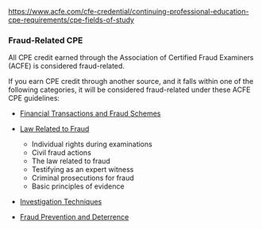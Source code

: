 https://www.acfe.com/cfe-credential/continuing-professional-education-cpe-requirements/cpe-fields-of-study

### Fraud-Related CPE

All CPE credit earned through the Association of Certified Fraud Examiners (ACFE) is considered fraud-related.

If you earn CPE credit through another source, and it falls within one of the following categories, it will be considered fraud-related under these ACFE CPE guidelines:

-   [Financial Transactions and Fraud Schemes](https://www.acfe.com/cfe-credential/continuing-professional-education-cpe-requirements/cpe-fields-of-study#)
-   [Law Related to Fraud](https://www.acfe.com/cfe-credential/continuing-professional-education-cpe-requirements/cpe-fields-of-study#)
    
    -   Individual rights during examinations
    -   Civil fraud actions
    -   The law related to fraud
    -   Testifying as an expert witness
    -   Criminal prosecutions for fraud
    -   Basic principles of evidence
    
-   [Investigation Techniques](https://www.acfe.com/cfe-credential/continuing-professional-education-cpe-requirements/cpe-fields-of-study#)
-   [Fraud Prevention and Deterrence](https://www.acfe.com/cfe-credential/continuing-professional-education-cpe-requirements/cpe-fields-of-study#)